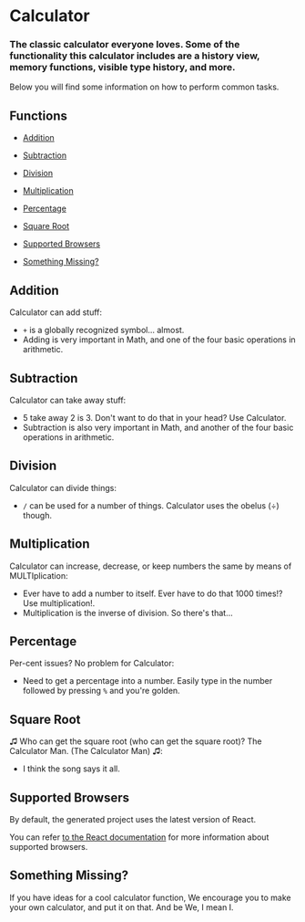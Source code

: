 # Calculator
### The classic calculator everyone loves. Some of the functionality this calculator includes are a history view, memory functions, visible type history, and more.

Below you will find some information on how to perform common tasks.<br>

## Functions

- [Addition](#addition)
- [Subtraction](#subtraction)
- [Division](#division)
- [Multiplication](#multiplication)
- [Percentage](#percentage)
- [Square Root](#square-root)

- [Supported Browsers](#supported-browsers)
- [Something Missing?](#something-missing)

## Addition

Calculator can add stuff:

* `+` is a globally recognized symbol... almost.
* Adding is very important in Math, and one of the four basic operations in arithmetic.
## Subtraction

Calculator can take away stuff:

* 5 take away 2 is 3. Don't want to do that in your head? Use Calculator.
* Subtraction is also very important in Math, and another of the four basic operations in arithmetic.
## Division

Calculator can divide things:

* `/` can be used for a number of things. Calculator uses the obelus (÷) though.
## Multiplication

Calculator can increase, decrease, or keep numbers the same by means of MULTIplication:

* Ever have to add a number to itself. Ever have to do that 1000 times!? Use multiplication!.
* Multiplication is the inverse of division. So there's that...
## Percentage

Per-cent issues? No problem for Calculator:

* Need to get a percentage into a number. Easily type in the number followed by pressing `%` and you're golden.
## Square Root

♫ Who can get the square root (who can get the square root)? The Calculator Man. (The Calculator Man) ♫:

* I think the song says it all.

## Supported Browsers

By default, the generated project uses the latest version of React.

You can refer [to the React documentation](https://reactjs.org/docs/react-dom.html#browser-support) for more information about supported browsers.

## Something Missing?

If you have ideas for a cool calculator function, We encourage you to make your own calculator, and put it on that. And be We, I mean I.
